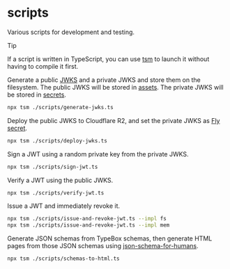 # scripts

Various scripts for development and testing.

> [!TIP]
> If a script is written in TypeScript, you can use [tsm](https://github.com/lukeed/tsm) to launch it without having to compile it first.

Generate a public [JWKS](https://datatracker.ietf.org/doc/html/rfc7517#section-5) and a private JWKS and store them on the filesystem. The public JWKS will be stored in [assets](../assets/README.md). The private JWKS will be stored in [secrets](../secrets/README.md).

```sh
npx tsm ./scripts/generate-jwks.ts
```

Deploy the public JWKS to Cloudflare R2, and set the private JWKS as [Fly secret](https://fly.io/docs/apps/secrets/).

```sh
npx tsm ./scripts/deploy-jwks.ts
```

Sign a JWT using a random private key from the private JWKS.

```sh
npx tsm ./scripts/sign-jwt.ts
```

Verify a JWT using the public JWKS.

```sh
npx tsm ./scripts/verify-jwt.ts
```

Issue a JWT and immediately revoke it.

```sh
npx tsm ./scripts/issue-and-revoke-jwt.ts --impl fs
npx tsm ./scripts/issue-and-revoke-jwt.ts --impl mem
```

Generate JSON schemas from TypeBox schemas, then generate HTML pages from those JSON schemas using [json-schema-for-humans](https://github.com/coveooss/json-schema-for-humans).

```sh
npx tsm ./scripts/schemas-to-html.ts
```
